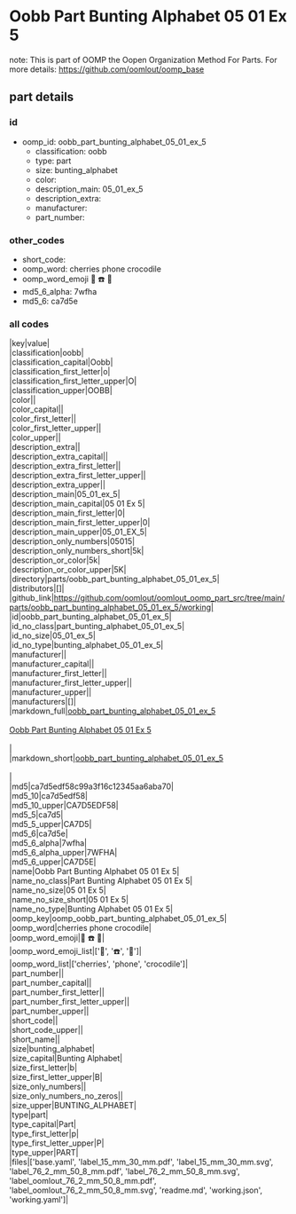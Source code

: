 # Oobb Part Bunting Alphabet 05 01 Ex 5  

note: This is part of OOMP the Oopen Organization Method For Parts. For more details: https://github.com/oomlout/oomp_base

##  part details





### id
* oomp_id: oobb_part_bunting_alphabet_05_01_ex_5
  * classification: oobb
  * type: part
  * size: bunting_alphabet
  * color: 
  * description_main: 05_01_ex_5
  * description_extra: 
  * manufacturer: 
  * part_number: 

### other_codes
* short_code: 
* oomp_word: cherries phone crocodile
* oomp_word_emoji :cherries: :phone: :crocodile:
* md5_6_alpha: 7wfha
* md5_6: ca7d5e

### all codes 
|key|value|  
|classification|oobb|  
|classification_capital|Oobb|  
|classification_first_letter|o|  
|classification_first_letter_upper|O|  
|classification_upper|OOBB|  
|color||  
|color_capital||  
|color_first_letter||  
|color_first_letter_upper||  
|color_upper||  
|description_extra||  
|description_extra_capital||  
|description_extra_first_letter||  
|description_extra_first_letter_upper||  
|description_extra_upper||  
|description_main|05_01_ex_5|  
|description_main_capital|05 01 Ex 5|  
|description_main_first_letter|0|  
|description_main_first_letter_upper|0|  
|description_main_upper|05_01_EX_5|  
|description_only_numbers|05015|  
|description_only_numbers_short|5k|  
|description_or_color|5k|  
|description_or_color_upper|5K|  
|directory|parts/oobb_part_bunting_alphabet_05_01_ex_5|  
|distributors|[]|  
|github_link|https://github.com/oomlout/oomlout_oomp_part_src/tree/main/parts/oobb_part_bunting_alphabet_05_01_ex_5/working|  
|id|oobb_part_bunting_alphabet_05_01_ex_5|  
|id_no_class|part_bunting_alphabet_05_01_ex_5|  
|id_no_size|05_01_ex_5|  
|id_no_type|bunting_alphabet_05_01_ex_5|  
|manufacturer||  
|manufacturer_capital||  
|manufacturer_first_letter||  
|manufacturer_first_letter_upper||  
|manufacturer_upper||  
|manufacturers|[]|  
|markdown_full|[oobb_part_bunting_alphabet_05_01_ex_5](https://github.com/oomlout/oomlout_oomp_part_src/tree/main/parts/oobb_part_bunting_alphabet_05_01_ex_5/working)<br>[](https://github.com/oomlout/oomlout_oomp_part_src/tree/main/parts/oobb_part_bunting_alphabet_05_01_ex_5/working)<br>[Oobb Part Bunting Alphabet 05 01 Ex 5](https://github.com/oomlout/oomlout_oomp_part_src/tree/main/parts/oobb_part_bunting_alphabet_05_01_ex_5/working)<br><br>|  
|markdown_short|[oobb_part_bunting_alphabet_05_01_ex_5](https://github.com/oomlout/oomlout_oomp_part_src/tree/main/parts/oobb_part_bunting_alphabet_05_01_ex_5/working)<br><br>|  
|md5|ca7d5edf58c99a3f16c12345aa6aba70|  
|md5_10|ca7d5edf58|  
|md5_10_upper|CA7D5EDF58|  
|md5_5|ca7d5|  
|md5_5_upper|CA7D5|  
|md5_6|ca7d5e|  
|md5_6_alpha|7wfha|  
|md5_6_alpha_upper|7WFHA|  
|md5_6_upper|CA7D5E|  
|name|Oobb Part Bunting Alphabet 05 01 Ex 5|  
|name_no_class|Part Bunting Alphabet 05 01 Ex 5|  
|name_no_size|05 01 Ex 5|  
|name_no_size_short|05 01 Ex 5|  
|name_no_type|Bunting Alphabet 05 01 Ex 5|  
|oomp_key|oomp_oobb_part_bunting_alphabet_05_01_ex_5|  
|oomp_word|cherries phone crocodile|  
|oomp_word_emoji|:cherries: :phone: :crocodile:|  
|oomp_word_emoji_list|[':cherries:', ':phone:', ':crocodile:']|  
|oomp_word_list|['cherries', 'phone', 'crocodile']|  
|part_number||  
|part_number_capital||  
|part_number_first_letter||  
|part_number_first_letter_upper||  
|part_number_upper||  
|short_code||  
|short_code_upper||  
|short_name||  
|size|bunting_alphabet|  
|size_capital|Bunting Alphabet|  
|size_first_letter|b|  
|size_first_letter_upper|B|  
|size_only_numbers||  
|size_only_numbers_no_zeros||  
|size_upper|BUNTING_ALPHABET|  
|type|part|  
|type_capital|Part|  
|type_first_letter|p|  
|type_first_letter_upper|P|  
|type_upper|PART|  
|files|['base.yaml', 'label_15_mm_30_mm.pdf', 'label_15_mm_30_mm.svg', 'label_76_2_mm_50_8_mm.pdf', 'label_76_2_mm_50_8_mm.svg', 'label_oomlout_76_2_mm_50_8_mm.pdf', 'label_oomlout_76_2_mm_50_8_mm.svg', 'readme.md', 'working.json', 'working.yaml']|  
